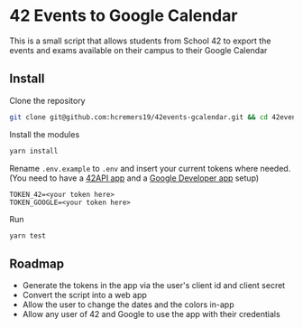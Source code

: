 # 42 Events to Google Calendar

This is a small script that allows students from School 42 to export the events and exams available on their campus to their Google Calendar

## Install

Clone the repository
```bash
git clone git@github.com:hcremers19/42events-gcalendar.git && cd 42events-gcalendar
```

Install the modules
```bash
yarn install
```

Rename `.env.example` to `.env` and insert your current tokens where needed. (You need to have a [42API app](https://api.intra.42.fr/apidoc/guides/getting_started) and a [Google Developer app](https://console.cloud.google.com/) setup)
```settings
TOKEN_42=<your token here>
TOKEN_GOOGLE=<your token here>
```

Run
```bash
yarn test
```

## Roadmap

- Generate the tokens in the app via the user's client id and client secret
- Convert the script into a web app
- Allow the user to change the dates and the colors in-app
- Allow any user of 42 and Google to use the app with their credentials
